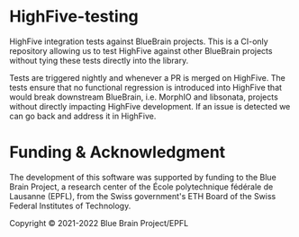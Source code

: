 # HighFive-testing

HighFive integration tests against BlueBrain projects. This is a CI-only repository allowing us to
test HighFive against other BlueBrain projects without tying these tests directly into the library.

Tests are triggered nightly and whenever a PR is merged on HighFive. The tests ensure that no
functional regression is introduced into HighFive that would break downstream
BlueBrain, i.e. MorphIO and libsonata, projects without directly impacting
HighFive development. If an issue is detected we can go back and address it in
HighFive.

# Funding & Acknowledgment
 
The development of this software was supported by funding to the Blue Brain Project, a research center of the École polytechnique fédérale de Lausanne (EPFL), from the Swiss government's ETH Board of the Swiss Federal Institutes of Technology.
 
Copyright © 2021-2022 Blue Brain Project/EPFL
